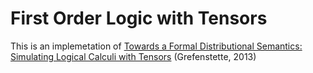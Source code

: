 First Order Logic with Tensors
=========================

This is an implemetation of [Towards a Formal Distributional Semantics: Simulating Logical Calculi with Tensors](https://github.com/michaelcapizzi/Soft-Logic-with-Tensors.git) (Grefenstette, 2013)


